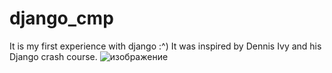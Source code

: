 # django_cmp
It is my first experience with django :^)
It was inspired by Dennis Ivy and his Django crash course.
![изображение](https://user-images.githubusercontent.com/54077352/136900169-0a134977-7ac3-413b-975c-bb2e145f37c2.png)

